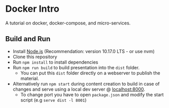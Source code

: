 # Docker Intro

A tutorial on docker, docker-compose, and micro-services.

## Build and Run

- Install [Node.js](https://nodejs.org/en/) (Recommendation: version 10.17.0 LTS - or use nvm)
- Clone this repository
- Run `npm install` to install dependencies
- Run `npm run build` to build presentation into the `dist` folder.
  - You can put this `dist` folder directly on a webserver to publish the material.
- Alternatively run `npm start` during content creation to build in case of changes and serve using a local dev server @ [localhost:8000](http://localhost:8000).
  - To change port you have to open `package.json` and modify  the start script (e.g `serve dist -l 8001`)
